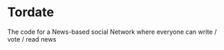 Tordate
=======

The code for a News-based social Network where everyone can write / vote / read news
